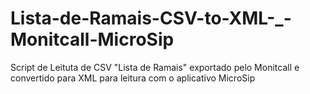 # Lista-de-Ramais-CSV-to-XML-_-Monitcall-MicroSip
Script de Leituta de CSV "Lista de Ramais" exportado pelo Monitcall e convertido para XML para leitura com o aplicativo MicroSip
